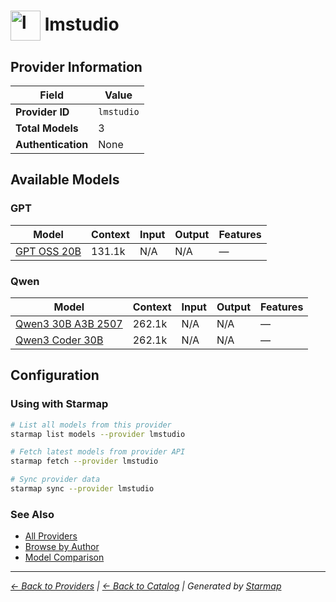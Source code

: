 # <img src="https://raw.githubusercontent.com/agentstation/starmap/master/internal/embedded/catalog/providers/lmstudio/logo.svg" alt="lmstudio logo" width="48" height="48" style="vertical-align: middle;"> lmstudio
  
## Provider Information
  
| Field | Value |
|---------|---------|
| **Provider ID** | `lmstudio` |
| **Total Models** | 3 |
| **Authentication** | None |

  
## Available Models
  
### GPT
  
| Model | Context | Input | Output | Features |
|---------|---------|---------|---------|---------|
| [GPT OSS 20B](./models/openai-gpt-oss-20b.md) | 131.1k | N/A | N/A | — |

  
### Qwen
  
| Model | Context | Input | Output | Features |
|---------|---------|---------|---------|---------|
| [Qwen3 30B A3B 2507](./models/qwen-qwen3-30b-a3b-2507.md) | 262.1k | N/A | N/A | — |
| [Qwen3 Coder 30B](./models/qwen-qwen3-coder-30b.md) | 262.1k | N/A | N/A | — |

  
## Configuration
  
### Using with Starmap
  
```bash
# List all models from this provider
starmap list models --provider lmstudio

# Fetch latest models from provider API
starmap fetch --provider lmstudio

# Sync provider data
starmap sync --provider lmstudio
```
  
### See Also

- [All Providers](../)
- [Browse by Author](../../authors/)
- [Model Comparison](../../models/)


  
---
_[← Back to Providers](../) | [← Back to Catalog](../../) | Generated by [Starmap](https://github.com/agentstation/starmap)_
